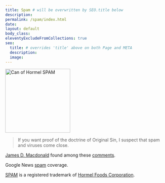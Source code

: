 ```yaml
---
title: Spam # will be overwritten by SEO.title below
description:
permalink: /spam/index.html
date:
layout: default
body_class:
eleventyExcludeFromCollections: true
seo:
  title: # overrides 'title' above on both Page and META
  description:
  image:
---
```


<img alt="Can of Hormel SPAM" src="/images/canofspam.png" width="205" height="201" />

> If you want proof of the doctrine of Original Sin, I suspect that spam and viruses come close.

[James D. Macdonald](http://www.sff.net/people/doylemacdonald/) found among these [comments](http://nielsenhayden.com/makinglight/archives/003783.html).

Google News [spam](http://news.google.com/news?hl=en&amp;edition=us&amp;q=spam) coverage.

[SPAM](http://www.spam.com/) is a registered trademark of [Hormel Foods Corporation](http://www.hormel.com/).
